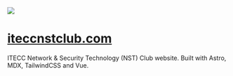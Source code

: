 <img src="https://github.com/s4mgoh/nstclub-website/main/public/assets/nstclub-logo.png">

# [iteccnstclub.com](https://iteccnstclub.com)

ITECC Network & Security Technology (NST) Club website. Built with Astro, MDX, TailwindCSS and Vue.
